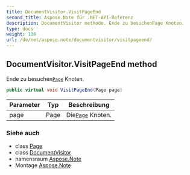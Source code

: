```yaml
---
title: DocumentVisitor.VisitPageEnd
second_title: Aspose.Note für .NET-API-Referenz
description: DocumentVisitor methode. Ende zu besuchenPage Knoten.
type: docs
weight: 130
url: /de/net/aspose.note/documentvisitor/visitpageend/
---
```

## DocumentVisitor.VisitPageEnd method

Ende zu besuchen[`Page`](../../page/) Knoten.

```csharp
public virtual void VisitPageEnd(Page page)
```

| Parameter | Typ | Beschreibung |
| --- | --- | --- |
| page | Page | Die[`Page`](../../page/) Knoten. |

### Siehe auch

* class [Page](../../page/)
* class [DocumentVisitor](../)
* namensraum [Aspose.Note](../../documentvisitor/)
* Montage [Aspose.Note](../../../)


